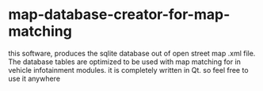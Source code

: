 # map-database-creator-for-map-matching
this software, produces the sqlite database out of open street map .xml file. The database tables are optimized to be used with map matching for in vehicle infotainment modules. it is completely written in Qt. so feel free to use it anywhere
